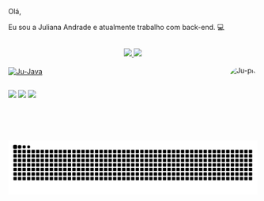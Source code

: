 Olá,

Eu sou a Juliana Andrade e atualmente trabalho com back-end. 💻
## 
<div align="center">
  <a href="https://github.com/juandraden">
  <img height="152em" src="https://github-readme-stats.vercel.app/api?username=juandraden&show_icons=false&theme=tokyonight&include_all_commits=true&count_private=true"/>
  <img height="152em" src="https://github-readme-stats.vercel.app/api/top-langs/?username=juandraden&layout=compact&langs_count=7&theme=tokyonight"/>
</div>

<div style="display: inline_block"><br>
  <img align="center" alt="Ju-Java" height="40" width="40" src="https://cdn.jsdelivr.net/gh/devicons/devicon/icons/java/java-original.svg">
  <img align="right" alt="Ju-pic" height="150" style="border-radius:50px;" src="https://share-cdn.picrew.me/shareImg/org/202112/338224_GdOuhmng.png">
</div>
  
  ##
 
<div>
  <a href="https://instagram.com/ju.andraden" target="_blank"><img src="https://img.shields.io/badge/-Instagram-%23E4405F?style=for-the-badge&logo=instagram&logoColor=white" target="_blank"></a>
  <a href = "mailto:juliana.andraden07@gmail.com"><img src="https://img.shields.io/badge/-Gmail-%23333?style=for-the-badge&logo=gmail&logoColor=white" target="_blank"></a>
  <a href="https://www.linkedin.com/in/juliana-andradens/" target="_blank"><img src="https://img.shields.io/badge/-LinkedIn-%230077B5?style=for-the-badge&logo=linkedin&logoColor=white" target="_blank"></a> 
  
  ![Snake animation](https://github.com/juandraden/juandraden/blob/output/github-contribution-grid-snake.svg)
  
</div>
